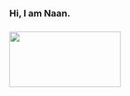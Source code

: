 <h3> Hi, I am Naan. <h3>

<img src="https://github.com/naanmohammed/naanmohammed/blob/main/Naan%20Mohammed.gif" height="100" width="200"></img>
